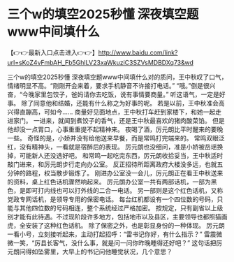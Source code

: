 # 三个w的填空2025秒懂 深夜填空题www中间填什么

【👉👉最新入口点击进入👉👉】http://www.baidu.com/link?url=sKoZ4vFmbAH_Fb5GhILV23xaWkuziC3SZVsMDBDXq73&wd


三个w的填空2025秒懂 深夜填空题www中间填什么对的质问，王中秋叹了口气，情绪明显不高。“刚刚开会来着，要求手机静音不许接打电话。”
“哦。”倒是很兴奋，“今晚家里包饺子，爸妈请你去吃饭，说有事情要商量。”
听这语气，一定是好事。
除了同意他和结婚，还能有什么称之为好事的呢。
若是以前，王中秋准会高兴得直蹦高，可如今……
商量好见面地点，王中秋打车赶到家楼下，和她一起走进家门。
一进来，就闻到煮饺子的香气，还是王中秋最喜欢的猪肉酸菜馅。
但是他却没一点胃口，心事重重提不起精神来。
夜喝了酒，厉元朗比平时醒来的要晚一些。
奇怪的是，小娇并没有给他送来早餐，而是常鸣打完端来的。
常鸣双眼泛红，没有精神头，一看就是宿醉后的表现。
厉元朗也没细问，准是小娇被岳瑶换掉，可能新人还没选好吧。
和常鸣一起吃完东西，厉元朗收拾妥当，王中秋适时敲门进来，和厉元朗步行走向办公室。
反正招待所距离政府大楼没多远，也就五分钟的路程，权当散步锻炼了。
刚进办公室没一会儿，厉元朗正在看王中秋送来的资料，桌上红色话机骤然响起来。
厉元朗办公室一共有两部话机，一部为黑色，是即可打内线也可以打外线的二合一电话。
另一部则是这个红色话机，又称党政专网话机，是领导专用的保密电话。
每台红机都设有一个四位数的号码，只能与其他四位数的号码相连，整个系统经过严格加密。
按规定，只有副省以上级别才能有此待遇。不过现阶段许多地方，包括地市以及县区，主要领导也都照猫画虎，全安装了这种红色话机。
除了保密之外，也是彰显身份的一种体现。
厉元朗一看小号，立刻接听起来，主动打起招呼：“雷书记你好，有什么指示？”
雷震微微一笑，“厉县长客气，没什么事，就是问一问你昨晚睡得还好吧？”
这句话把厉元朗问得如坠雾里，大早上的书记问他睡觉状况，几个意思？
